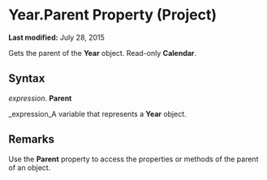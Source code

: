 
# Year.Parent Property (Project)

 **Last modified:** July 28, 2015

Gets the parent of the  **Year** object. Read-only **Calendar**.

## Syntax

 _expression_. **Parent**

 _expression_A variable that represents a  **Year** object.


## Remarks

Use the  **Parent** property to access the properties or methods of the parent of an object.

